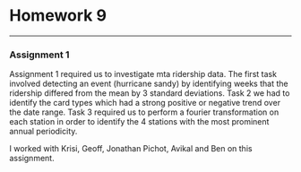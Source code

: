 # Homework 9
--------

### Assignment 1

Assignment 1 required us to investigate mta ridership data. The first task involved detecting an event (hurricane sandy) by identifying weeks that the ridership differed from the mean by 3 standard deviations. Task 2 we had to identify the card types which had a strong positive or negative trend over the date range. Task 3 required us to perform a fourier transformation on each station in order to identify the 4 stations with the most prominent annual periodicity. 

I worked with Krisi, Geoff, Jonathan Pichot, Avikal and Ben on this assignment.

